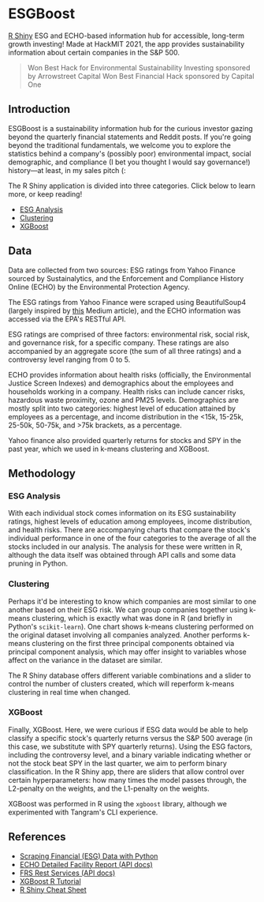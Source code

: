 # ESGBoost

[R Shiny](https://superbia-vice.shinyapps.io/ESGBoost/) ESG and ECHO-based information hub for accessible, long-term growth investing! Made at HackMIT 2021, the app provides sustainability information about certain companies in the S&P 500.

> Won Best Hack for Environmental Sustainability Investing sponsored by Arrowstreet Capital
> Won Best Financial Hack sponsored by Capital One

## Introduction

ESGBoost is a sustainability information hub for the curious investor gazing beyond the quarterly financial statements and Reddit posts. If you're going beyond the traditional fundamentals, we welcome you to explore the statistics behind a company's (possibly poor) environmental impact, social demographic, and compliance (I bet you thought I would say governance!) history&mdash;at least, in my sales pitch (:

The R Shiny application is divided into three categories. Click below to learn more, or keep reading!

- [ESG Analysis](#ESG-Analysis)
- [Clustering](#Clustering)
- [XGBoost](#XGBoost)

## Data

Data are collected from two sources: ESG ratings from Yahoo Finance sourced by Sustainalytics, and the Enforcement and Compliance History Online (ECHO) by the Environmental Protection Agency. 

The ESG ratings from Yahoo Finance were scraped using BeautifulSoup4 (largely inspired by [this](https://curt-beck1254.medium.com/scrapping-financial-esg-data-with-python-99d171a12c51) Medium article), and the ECHO information was accessed via the EPA's RESTful API.

ESG ratings are comprised of three factors: environmental risk, social risk, and governance risk, for a specific company. These ratings are also accompanied by an aggregate score (the sum of all three ratings) and a controversy level ranging from 0 to 5. 

ECHO provides information about health risks (officially, the Environmental Justice Screen Indexes) and demographics about the employees and households working in a company. Health risks can include cancer risks, hazardous waste proximity, ozone and PM25 levels. Demographics are mostly split into two categories: highest level of education attained by employees as a percentage, and income distribution in the <15k, 15-25k, 25-50k, 50-75k, and >75k brackets, as a percentage.

Yahoo finance also provided quarterly returns for stocks and SPY in the past year, which we used in k-means clustering and XGBoost.

## Methodology

### ESG Analysis

With each individual stock comes information on its ESG sustainability ratings, highest levels of education among employees, income distribution, and health risks. There are accompanying charts that compare the stock's individual performance in one of the four categories to the average of all the stocks included in our analysis. The analysis for these were written in R, although the data itself was obtained through API calls and some data pruning in Python.

### Clustering

Perhaps it'd be interesting to know which companies are most similar to one another based on their ESG risk. We can group companies together using k-means clustering, which is exactly what was done in R (and briefly in Python's `scikit-learn`). One chart shows k-means clustering performed on the original dataset involving all companies analyzed. Another performs k-means clustering on the first three principal components obtained via principal component analysis, which may offer insight to variables whose affect on the variance in the dataset are similar.

The R Shiny database offers different variable combinations and a slider to control the number of clusters created, which will reperform k-means clustering in real time when changed.

### XGBoost

Finally, XGBoost. Here, we were curious if ESG data would be able to help classify a specific stock's quarterly returns versus the S&P 500 average (in this case, we substitute with SPY quarterly returns). Using the ESG factors, including the controversy level, and a binary variable indicating whether or not the stock beat SPY in the last quarter, we aim to perform binary classification. In the R Shiny app, there are sliders that allow control over certain hyperparameters: how many times the model passes through, the L2-penalty on the weights, and the L1-penalty on the weights.

XGBoost was performed in R using the `xgboost` library, although we experimented with Tangram's CLI experience.

## References

- [Scraping Financial (ESG) Data with Python](https://curt-beck1254.medium.com/scrapping-financial-esg-data-with-python-99d171a12c51)
- [ECHO Detailed Facility Report (API docs)](https://echo.epa.gov/tools/web-services/detailed-facility-report#/Detailed%20Facility%20Report/post_dfr_rest_services_get_dfr)
- [FRS Rest Services (API docs)](https://www.epa.gov/frs/frs-rest-services)
- [XGBoost R Tutorial](https://xgboost.readthedocs.io/en/latest/R-package/xgboostPresentation.html)
- [R Shiny Cheat Sheet](https://shiny.rstudio.com/images/shiny-cheatsheet.pdf)

